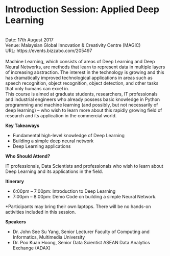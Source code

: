 # Introduction Session: Applied Deep Learning
<br />
Date: 17th August 2017<br />
Venue: Malaysian Global Innovation & Creativity Centre (MAGIC)<br />
URL: https://events.bizzabo.com/205497<br />
<br />
Machine Learning, which consists of areas of Deep Learning and Deep Neural Networks, are methods that learn to represent data in multiple layers of increasing abstraction. The interest in the technology is growing and this has dramatically improved technological applications in areas such as speech recognition, object recognition, object detection, and other tasks that only humans can excel in.
<br />
This course is aimed at graduate students, researchers, IT professionals and industrial engineers who already possess basic knowledge in Python programming and machine learning (and possibly, but not necessarily of deep learning) – who wish to learn more about this rapidly growing field of research and its application in the commercial world.
<br />

**Key Takeaways**

- Fundamental high-level knowledge of Deep Learning
- Building a simple deep neural network  
- Deep Learning applications

**Who Should Attend?**

IT professionals, Data Scientists and professionals who wish to learn about Deep Learning and its applications in the field.

**Itinerary** 

- 6:00pm – 7:00pm: Introduction to Deep Learning
- 7:00pm – 8:00pm: Demo Code on building a simple Neural Network.

*Participants may bring their own laptops. There will be no hands-on activities included in this session.

**Speakers**

- Dr. John See Su Yang, Senior Lecturer
Faculty of Computing and Informatics, Multimedia University<br />
- Dr. Poo Kuan Hoong, Senior Data Scientist
ASEAN Data Analytics Exchange (ADAX)